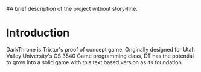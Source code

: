 #A brief description of the project without story-line.

# Introduction #

DarkThrone is Trixtur's proof of concept game. Originally designed for Utah Valley University's CS 3540 Game programming class, DT has the potential to grow into a solid game with this text based version as its foundation.